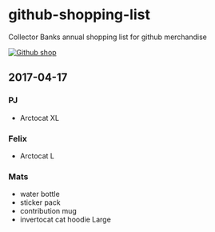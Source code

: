 # github-shopping-list
Collector Banks annual shopping list for github merchandise  

[![Github shop](https://assets-cdn.github.com/images/modules/logos_page/GitHub-Logo.png)](https://github.myshopify.com)

## 2017-04-17
### PJ
 * Arctocat XL
 
### Felix 
 * Arctocat L
### Mats
 * water bottle
 * sticker pack
 * contribution mug
 * invertocat cat hoodie Large
